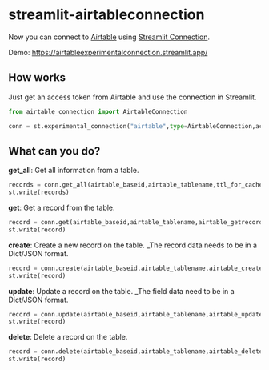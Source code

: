 # streamlit-airtableconnection

Now you can connect to [Airtable](https://airtable.com/) using [Streamlit Connection](https://docs.streamlit.io/library/advanced-features/connecting-to-data).

Demo: https://airtableexperimentalconnection.streamlit.app/

## How works

Just get an access token from Airtable and use the connection in Streamlit.

```python 
from airtable_connection import AirtableConnection

conn = st.experimental_connection("airtable",type=AirtableConnection,access_token=airtable_accesstoken)
```

## What can you do? 

**get_all**: Get all information from a table. 

```python 
records = conn.get_all(airtable_baseid,airtable_tablename,ttl_for_cache)
st.write(records)
```

**get**: Get a record from the table. 

```python 
record = conn.get(airtable_baseid,airtable_tablename,airtable_getrecordId,ttl_for_cache)
st.write(record)
```

**create**: Create a new record on the table. _The record data needs to be in a Dict/JSON format.

```python 
record = conn.create(airtable_baseid,airtable_tablename,airtable_createrecord)
st.write(record)
```

**update**: Update a record on the table. _The field data need to be in a Dict/JSON format.

```python 
record = conn.update(airtable_baseid,airtable_tablename,airtable_updaterecordId,airtable_updatefields)
st.write(record)
```

**delete**: Delete a record on the table.

```python 
record = conn.delete(airtable_baseid,airtable_tablename,airtable_deleterecordId)
st.write(record)
```
